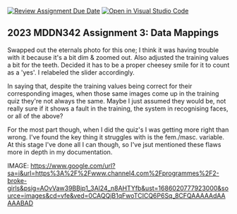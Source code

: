 [![Review Assignment Due Date](https://classroom.github.com/assets/deadline-readme-button-24ddc0f5d75046c5622901739e7c5dd533143b0c8e959d652212380cedb1ea36.svg)](https://classroom.github.com/a/wBh5q70M)
[![Open in Visual Studio Code](https://classroom.github.com/assets/open-in-vscode-718a45dd9cf7e7f842a935f5ebbe5719a5e09af4491e668f4dbf3b35d5cca122.svg)](https://classroom.github.com/online_ide?assignment_repo_id=11103455&assignment_repo_type=AssignmentRepo)
## 2023 MDDN342 Assignment 3: Data Mappings

Swapped out the eternals photo for this one; I think it was having trouble with it because it's a bit dim & zoomed out.
Also adjusted the training values a bit for the teeth. Decided it has to be a proper cheesey smile for it to count as a 'yes'. I relabeled the slider accordingly.

In saying that, despite the training values being correct for their corresponding images, when those same images come up in the training quiz they're not always the same. Maybe I just assumed they would be, not really sure if it shows a fault in the training, the system in recognising faces, or all of the above?

For the most part though, when I did the quiz's I was getting more right than wrong. I've found the key thing it struggles with is the fem./masc. variable. At this stage I've done all I can though, so I've jsut mentioned these flaws more in depth in my documentation.

IMAGE:
https://www.google.com/url?sa=i&url=https%3A%2F%2Fwww.channel4.com%2Fprogrammes%2F2-broke-girls&psig=AOvVaw39BBjp1_3Al24_n8AHTYfb&ust=1686020777923000&source=images&cd=vfe&ved=0CAQQjB1qFwoTCICQ6P6Sq_8CFQAAAAAdAAAAABAD
